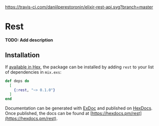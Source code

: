 https://travis-ci.com/daniilperestoronin/elixir-rest-api.svg?branch=master

# Rest

**TODO: Add description**

## Installation

If [available in Hex](https://hex.pm/docs/publish), the package can be installed
by adding `rest` to your list of dependencies in `mix.exs`:

```elixir
def deps do
  [
    {:rest, "~> 0.1.0"}
  ]
end
```

Documentation can be generated with [ExDoc](https://github.com/elixir-lang/ex_doc)
and published on [HexDocs](https://hexdocs.pm). Once published, the docs can
be found at [https://hexdocs.pm/rest](https://hexdocs.pm/rest).

